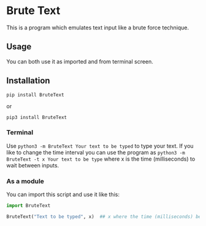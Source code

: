 # Brute Text
This is a program which emulates text input like a brute force technique.

## Usage
You can both use it as imported and from terminal screen.

## Installation
```
pip install BruteText
```

or 

```
pip3 install BruteText
```

### Terminal
Use `python3 -m BruteText Your text to be typed` to type your text. If you like to change the time interval you can use the program as `python3 -m BruteText -t x Your text to be type` where x is the time (milliseconds) to wait between inputs.

### As a module
You can import this script and use it like this:
```py
import BruteText

BruteText("Text to be typed", x)  ## x where the time (milliseconds) between inputs.
```
